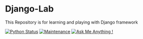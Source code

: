 Django-Lab
===========

This Repository is for learning and playing with Django framework

[![Python Status](https://github.com/liornoy/Django-Lab/actions/workflows/python-app.yml/badge.svg)](https://github.com/liornoy/Django-Lab/actions/workflows/python-app.yml)
[![Maintenance](https://img.shields.io/badge/Maintained%3F-yes-green.svg)](https://GitHub.com/Naereen/StrapDown.js/graphs/commit-activity)
[![Ask Me Anything !](https://img.shields.io/badge/Ask%20me-anything-1abc9c.svg)](https://GitHub.com/Naereen/ama)


